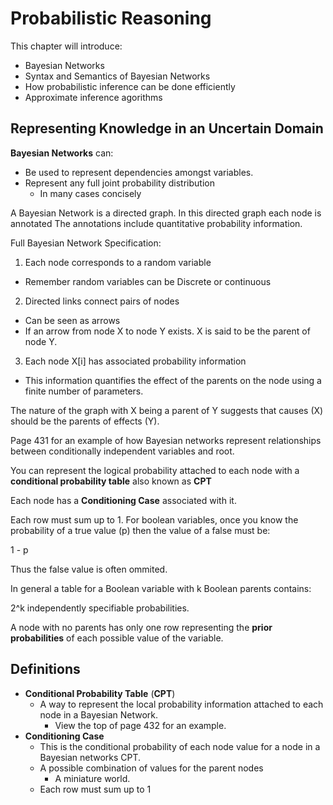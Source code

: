 # Probabilistic Reasoning 

This chapter will introduce: 

- Bayesian Networks 
- Syntax and Semantics of Bayesian Networks 
- How probabilistic inference can be done efficiently 
- Approximate inference agorithms

## Representing Knowledge in an Uncertain Domain 

**Bayesian Networks** can:
  - Be used to represent dependencies amongst variables.
  - Represent any full joint probability distribution 
    - In many cases concisely 

A Bayesian Network is a directed graph.
In this directed graph each node is annotated 
The annotations include quantitative probability information. 

Full Bayesian Network Specification: 

1. Each node corresponds to a random variable 
  - Remember random variables can be Discrete or continuous 
2. Directed links connect pairs of nodes 
  - Can be seen as arrows 
  - If an arrow from node X to node Y exists. X is said to be the parent of node Y. 
3.  Each node X[i] has associated probability information 
  - This information quantifies the effect of the parents on the node using a finite number of parameters. 

The nature of the graph with X being a parent of Y suggests that causes (X) should be the parents of effects (Y).

Page 431 for an example of how Bayesian networks represent relationships between conditionally independent variables and root. 

You can represent the logical probability attached to each node with a **conditional probability table** also known as **CPT** 

Each node has a **Conditioning Case** associated with it. 

Each row must sum up to 1. 
For boolean variables, once you know the probability of a true value (p) then the value of a false must be:

1 - p 

Thus the false value is often ommited. 

In general a table for a Boolean variable with k Boolean parents contains:

2^k independently specifiable probabilities. 

A node with no parents has only one row representing the **prior probabilities** of each possible value of the variable. 



## Definitions

- **Conditional Probability Table** (**CPT**) 
  - A way to represent the local probability information attached to each node in a Bayesian Network. 
    - View the top of page 432 for an example. 
- **Conditioning Case** 
  - This is the conditional probability of each node value for a node in a Bayesian networks CPT. 
  - A possible combination of values for the parent nodes 
    - A miniature world. 
  - Each row must sum up to 1




